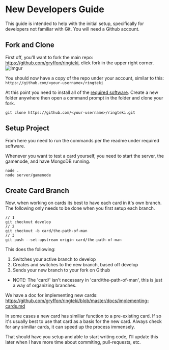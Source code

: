 # New Developers Guide
This guide is intended to help with the initial setup, specifically for developers not familiar with Git. You will need a Github account.

## Fork and Clone

First off, you'll want to fork the main repo: https://github.com/gryffon/ringteki, click fork in the upper right corner.
![Imgur](https://i.imgur.com/Cf02DSI.png)

You should now have a copy of the repo under your account, similar to this: 
`https://github.com/<your-username>/ringteki`

At this point you need to install all of the [required software](https://github.com/gryffon/ringteki#required-software). Create a new folder anywhere then open a command prompt in the folder and clone your fork.

`
git clone https://github.com/<your-username>/ringteki.git
`

## Setup Project
From here you need to run the commands per the readme under required software.

Whenever you want to test a card yourself, you need to start the server, the gamenode, and have MongoDB running.
```
node .
node server/gamenode
```
## Create Card Branch
Now, when working on cards its best to have each card in it's own branch. The following only needs to be done when you first setup each branch.
```
// 1
git checkout develop
// 2
git checkout -b card/the-path-of-man
// 3
git push --set-upstream origin card/the-path-of-man
```
This does the following:
 1. Switches your active branch to develop
 2. Creates and switches to the new branch, based off develop
 3. Sends your new branch to your fork on Github

 * NOTE: The 'card/' isn't necessary in 'card/the-path-of-man', this is just a way of organizing branches.

We have a doc for implementing new cards: https://github.com/gryffon/ringteki/blob/master/docs/implementing-cards.md 

In some cases a new card has similiar function to a pre-existing card. If so it's usually best to use that card as a basis for the new card. Always check for any similiar cards, it can speed up the process immensely.

That should have you setup and able to start writing code, I'll update this later when I have more time about commiting, pull-requests, etc.

